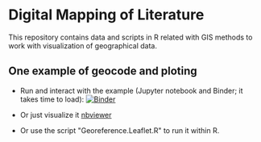 # Digital Mapping of Literature

This repository contains data and scripts in R related with GIS methods to work with visualization of geographical data.

## One example of geocode and ploting 

- Run and interact with the example (Jupyter notebook and Binder; it takes time to load): [![Binder](https://mybinder.org/badge_logo.svg)](https://mybinder.org/v2/gh/editio/mapping.literature/master)

- Or just visualize it [nbviewer](https://nbviewer.jupyter.org/github/editio/mapping.literature/blob/master/georefence.ipynb)

- Or use the script "Georeference.Leaflet.R" to run it within R.